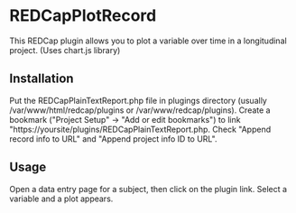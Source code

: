 # REDCapPlotRecord
This REDCap plugin allows you to plot a variable over time in a longitudinal project. (Uses chart.js library)

## Installation
Put the REDCapPlainTextReport.php file in plugings directory (usually /var/www/html/redcap/plugins or /var/www/redcap/plugins). Create a bookmark ("Project Setup" -> "Add or edit bookmarks") to link "https://yoursite/plugins/REDCapPlainTextReport.php. Check "Append record info to URL" and "Append project info ID to URL".

## Usage
Open a data entry page for a subject, then click on the plugin link. Select a variable and a plot appears.
